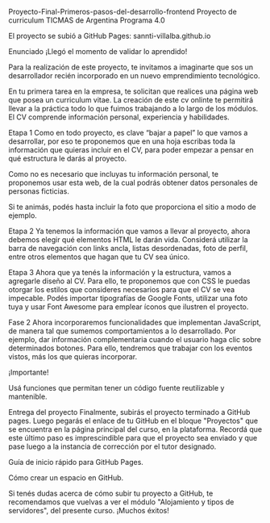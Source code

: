 Proyecto-Final-Primeros-pasos-del-desarrollo-frontend
Proyecto de curriculum TICMAS de Argentina Programa 4.0

El proyecto se subió a GitHub Pages: sannti-villalba.github.io

Enunciado
¡Llegó el momento de validar lo aprendido!

Para la realización de este proyecto, te invitamos a imaginarte que sos un desarrollador recién incorporado en un nuevo emprendimiento tecnológico.

En tu primera tarea en la empresa, te solicitan que realices una página web que posea un curriculum vitae. La creación de este cv onlinte te permitirá llevar a la práctica todo lo que fuimos trabajando a lo largo de los módulos. El CV comprende información personal, experiencia y habilidades.

Etapa 1
Como en todo proyecto, es clave “bajar a papel” lo que vamos a desarrollar, por eso te proponemos que en una hoja escribas toda la información que quieras incluir en el CV, para poder empezar a pensar en qué estructura le darás al proyecto.

Como no es necesario que incluyas tu información personal, te proponemos usar esta web, de la cual podrás obtener datos personales de personas ficticias.

Si te animás, podés hasta incluir la foto que proporciona el sitio a modo de ejemplo.

Etapa 2
Ya tenemos la información que vamos a llevar al proyecto, ahora debemos elegir qué elementos HTML le darán vida. Considerá utilizar la barra de navegación con links ancla, listas desordenadas, foto de perfil, entre otros elementos que hagan que tu CV sea único.

Etapa 3
Ahora que ya tenés la información y la estructura, vamos a agregarle diseño al CV. Para ello, te proponemos que con CSS le puedas otorgar los estilos que consideres necesarios para que el CV se vea impecable. Podés importar tipografías de Google Fonts, utilizar una foto tuya y usar Font Awesome para emplear íconos que ilustren el proyecto.

Fase 2
Ahora incorporaremos funcionalidades que implementan JavaScript, de manera tal que sumemos comportamientos a lo desarrollado. Por ejemplo, dar información complementaria cuando el usuario haga clic sobre determinados botones. Para ello, tendremos que trabajar con los eventos vistos, más los que quieras incorporar.

¡Importante!

Usá funciones que permitan tener un código fuente reutilizable y mantenible.

Entrega del proyecto
Finalmente, subirás el proyecto terminado a GitHub pages. Luego pegarás el enlace de tu GitHub en el bloque "Proyectos" que se encuentra en la página principal del curso, en la plataforma. Recordá que este último paso es imprescindible para que el proyecto sea enviado y que pase luego a la instancia de corrección por el tutor designado.

Guía de inicio rápido para GitHub Pages.

Cómo crear un espacio en GitHub.

Si tenés dudas acerca de cómo subir tu proyecto a GitHub, te recomendamos que vuelvas a ver el módulo "Alojamiento y tipos de servidores", del presente curso. ¡Muchos éxitos!
